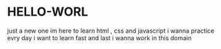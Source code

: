 # HELLO-WORL
just a new one
im here to learn html , css and javascript
i wanna practice evry day
i want to learn fast
and last i wanna work in this domain
